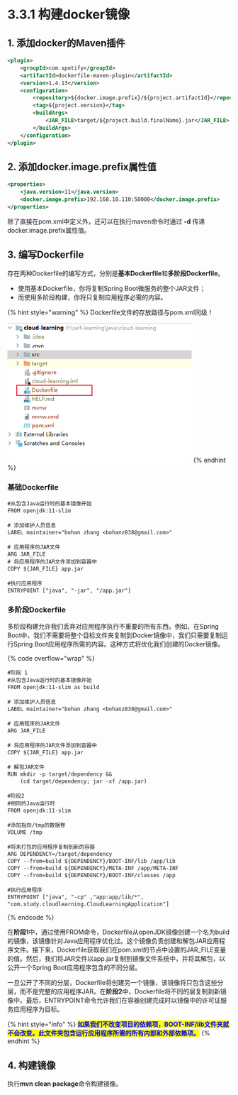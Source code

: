 # 3.3.1 构建docker镜像

## 1. 添加docker的Maven插件

```xml
<plugin>
    <groupId>com.spotify</groupId>
    <artifactId>dockerfile-maven-plugin</artifactId>
    <version>1.4.13</version>
    <configuration>
        <repository>${docker.image.prefix}/${project.artifactId}</repository>
        <tag>${project.version}</tag>
        <buildArgs>
            <JAR_FILE>target/${project.build.finalName}.jar</JAR_FILE>
        </buildArgs>
    </configuration>
</plugin>
```

## 2. 添加docker.image.prefix属性值

```xml
<properties>
    <java.version>11</java.version>
    <docker.image.prefix>192.168.10.110:50000</docker.image.prefix>
</properties>
```

除了直接在pom.xml中定义外，还可以在执行maven命令时通过 **-d** 传递docker.image.prefix属性值。

## 3. 编写Dockerfile

存在两种Dockerfile的编写方式，分别是**基本Dockerfile**和**多阶段Dockerfile**。

* 使用基本Dockerfile，你将复制Spring Boot微服务的整个JAR文件；
* 而使用多阶段构建，你将只复制应用程序必需的内容。

{% hint style="warning" %}
Dockerfile文件的存放路径与pom.xml同级！

<img src="../../../.gitbook/assets/image (5).png" alt="" data-size="original">
{% endhint %}

### 基础Dockerfile

```docker
#从包含Java运行时的基本镜像开始
FROM openjdk:11-slim

# 添加维护人员信息
LABEL maintainer="bohan zhang <bohanz838@gmail.com>"

# 应用程序的JAR文件
ARG JAR_FILE
# 将应用程序的JAR文件添加到容器中
COPY ${JAR_FILE} app.jar

#执行应用程序
ENTRYPOINT ["java", "-jar", "/app.jar"]
```

### 多阶段Dockerfile

多阶段构建允许我们丢弃对应用程序执行不重要的所有东西。例如，在Spring Boot中，我们不需要将整个目标文件夹复制到Docker镜像中，我们只需要复制运行Spring Boot应用程序所需的内容。这种方式将优化我们创建的Docker镜像。

{% code overflow="wrap" %}
```docker
#阶段 1
#从包含Java运行时的基本镜像开始
FROM openjdk:11-slim as build

# 添加维护人员信息
LABEL maintainer="bohan zhang <bohanz838@gmail.com>"

# 应用程序的JAR文件
ARG JAR_FILE

# 将应用程序的JAR文件添加到容器中
COPY ${JAR_FILE} app.jar

# 解包JAR文件
RUN mkdir -p target/dependency &&
    (cd target/dependency; jar -xf /app.jar)
    
#阶段2   
#相同的Java运行时
FROM openjdk:11-slim

#添加指向/tmp的数据卷
VOLUME /tmp 

#将未打包的应用程序复制到新的容器
ARG DEPENDENCY=/target/dependency
COPY --from=build ${DEPENDENCY}/BOOT-INF/lib /app/lib
COPY --from=build ${DEPENDENCY}/META-INF /app/META-INF
COPY --from=build ${DEPENDENCY}/BOOT-INF/classes /app

#执行应用程序
ENTRYPOINT ["java", "-cp" ,"app:app/lib/*", "com.study.cloudlearning.CloudLearningApplication"]
```
{% endcode %}

在**阶段1**中，通过使用FROM命令，Dockerfile从openJDK镜像创建一个名为build的镜像，该镜像针对Java应用程序优化过。这个镜像负责创建和解包JAR应用程序文件。接下来，Dockerfile获取我们在pom.xml的节点中设置的JAR\_FILE变量的值。然后，我们将JAR文件以app.jar复制到镜像文件系统中，并将其解包，以公开一个Spring Boot应用程序包含的不同分层。

一旦公开了不同的分层，Dockerfile将创建另一个镜像，该镜像将只包含这些分层，而不是完整的应用程序JAR。在**阶段2**中，Dockerfile将不同的层复制到新镜像中。最后，ENTRYPOINT命令允许我们在容器创建完成时以镜像中的许可证服务应用程序为目标。

{% hint style="info" %}
<mark style="color:blue;">**如果我们不改变项目的依赖项，BOOT-INF/lib文件夹就不会改变。此文件夹包含运行应用程序所需的所有内部和外部依赖项。**</mark>
{% endhint %}

## 4. 构建镜像

执行**mvn clean package**命令构建镜像。

